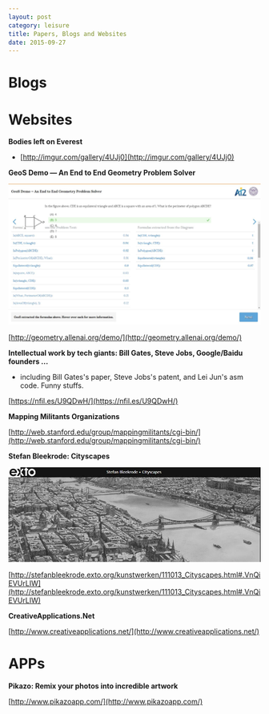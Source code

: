 ```yaml
---
layout: post
category: leisure
title: Papers, Blogs and Websites
date: 2015-09-27
---
```


# Blogs

# Websites

**Bodies left on Everest**

- [http://imgur.com/gallery/4UJj0](http://imgur.com/gallery/4UJj0)

**GeoS Demo — An End to End Geometry Problem Solver**

<img src="/assets/leisure/blogs-and-websites/GeoS_Demo.jpg"/>

[http://geometry.allenai.org/demo/](http://geometry.allenai.org/demo/)

**Intellectual work by tech giants: Bill Gates, Steve Jobs, Google/Baidu founders ...**

- including Bill Gates's paper, Steve Jobs's patent, and Lei Jun's asm code. Funny stuffs.

[https://nfil.es/U9QDwH/](https://nfil.es/U9QDwH/)

**Mapping Militants Organizations**

[http://web.stanford.edu/group/mappingmilitants/cgi-bin/](http://web.stanford.edu/group/mappingmilitants/cgi-bin/)

**Stefan Bleekrode: Cityscapes**

![](/assets/leisure/blogs-and-websites/Stefan_Bleekrode_Cityscapes.jpg)

[http://stefanbleekrode.exto.org/kunstwerken/111013_Cityscapes.html#.VnQiEVUrLIW](http://stefanbleekrode.exto.org/kunstwerken/111013_Cityscapes.html#.VnQiEVUrLIW)

**CreativeApplications.Net**

[http://www.creativeapplications.net/](http://www.creativeapplications.net/)

# APPs

**Pikazo: Remix your photos into incredible artwork**

[http://www.pikazoapp.com/](http://www.pikazoapp.com/)